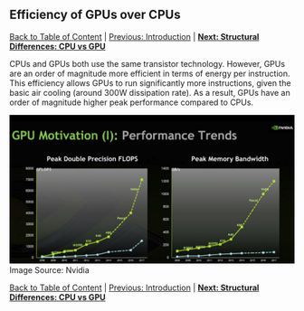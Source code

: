## Efficiency of GPUs over CPUs
[Back to Table of Content](../../Readme.md) | [Previous: Introduction](1.introduction.md) | **[Next: Structural Differences: CPU vs GPU](3.structural_differences.md)**

CPUs and GPUs both use the same transistor technology. However, GPUs are an order of magnitude more efficient in terms of energy per instruction. This efficiency allows GPUs to run significantly more instructions, given the basic air cooling (around 300W dissipation rate). As a result, GPUs have an order of magnitude higher peak performance compared to CPUs.

![Efficiency Comparison](./imgs/1.png)
Image Source: Nvidia

[Back to Table of Content](../../Readme.md) | [Previous: Introduction](1.introduction.md) | **[Next: Structural Differences: CPU vs GPU](3.structural_differences.md)**
